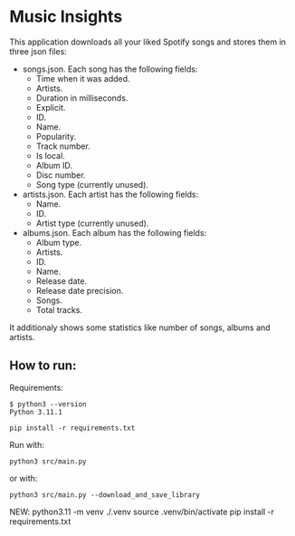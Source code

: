 # Music Insights

This application downloads all your liked Spotify songs and stores them in three json files:
- songs.json. Each song has the following fields:
    - Time when it was added.
    - Artists.
    - Duration in milliseconds.
    - Explicit.
    - ID.
    - Name.
    - Popularity.
    - Track number.
    - Is local.
    - Album ID.
    - Disc number.
    - Song type (currently unused).
- artists.json. Each artist has the following fields:
  - Name.
  - ID.
  - Artist type (currently unused).
- albums.json. Each album has the following fields:
  - Album type.
  - Artists.
  - ID.
  - Name.
  - Release date.
  - Release date precision.
  - Songs.
  - Total tracks.

It additionaly shows some statistics like number of songs, albums and artists.

## How to run:
Requirements:
```
$ python3 --version
Python 3.11.1
```

```
pip install -r requirements.txt
```

Run with:
```
python3 src/main.py
```
or with:
```
python3 src/main.py --download_and_save_library
```

NEW:
python3.11 -m venv ./.venv
source .venv/bin/activate
pip install -r requirements.txt
